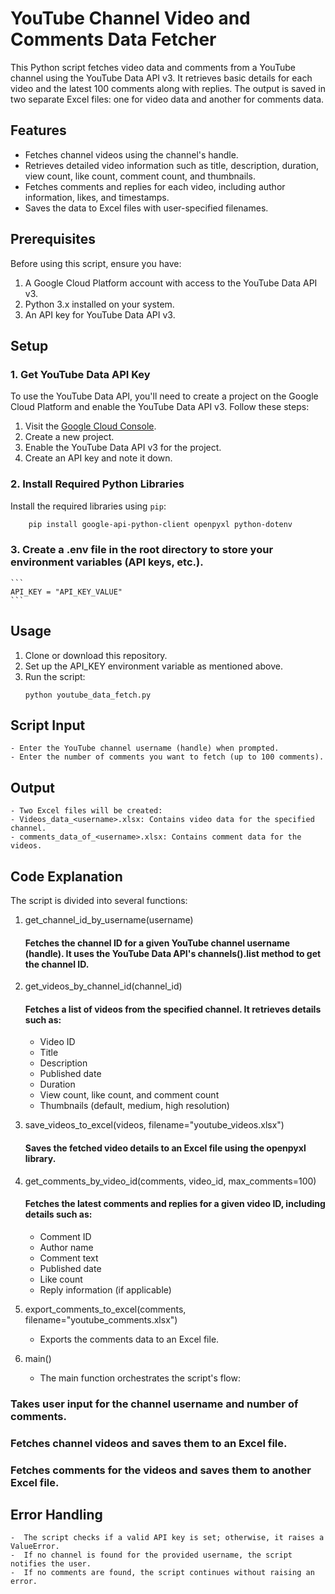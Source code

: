 # YouTube Channel Video and Comments Data Fetcher

This Python script fetches video data and comments from a YouTube channel using the YouTube Data API v3. It retrieves basic details for each video and the latest 100 comments along with replies. The output is saved in two separate Excel files: one for video data and another for comments data.

## Features

- Fetches channel videos using the channel's handle.
- Retrieves detailed video information such as title, description, duration, view count, like count, comment count, and thumbnails.
- Fetches comments and replies for each video, including author information, likes, and timestamps.
- Saves the data to Excel files with user-specified filenames.

## Prerequisites

Before using this script, ensure you have:

1. A Google Cloud Platform account with access to the YouTube Data API v3.
2. Python 3.x installed on your system.
3. An API key for YouTube Data API v3.

## Setup

### 1. Get YouTube Data API Key

To use the YouTube Data API, you'll need to create a project on the Google Cloud Platform and enable the YouTube Data API v3. Follow these steps:

1. Visit the [Google Cloud Console](https://console.cloud.google.com/).
2. Create a new project.
3. Enable the YouTube Data API v3 for the project.
4. Create an API key and note it down.

### 2. Install Required Python Libraries

Install the required libraries using `pip`:

```bash
    pip install google-api-python-client openpyxl python-dotenv
```
### 3. Create a .env file in the root directory to store your environment variables (API keys, etc.).
    ```
    API_KEY = "API_KEY_VALUE"
    ```
## Usage
1. Clone or download this repository.
2. Set up the API_KEY environment variable as mentioned above.
3. Run the script:
    ```
    python youtube_data_fetch.py
    ```

## Script Input
    - Enter the YouTube channel username (handle) when prompted.
    - Enter the number of comments you want to fetch (up to 100 comments).

## Output
    - Two Excel files will be created:
    - Videos_data_<username>.xlsx: Contains video data for the specified channel.
    - comments_data_of_<username>.xlsx: Contains comment data for the videos.


## Code Explanation

The script is divided into several functions:

1. get_channel_id_by_username(username)
    #### Fetches the channel ID for a given YouTube channel username (handle). It uses the YouTube Data API's channels().list method to get the channel ID.

2. get_videos_by_channel_id(channel_id)
    #### Fetches a list of videos from the specified channel. It retrieves details such as:

    -  Video ID
    -  Title
    -  Description
    -  Published date
    -  Duration
    -  View count, like count, and comment count
    -  Thumbnails (default, medium, high resolution)

3. save_videos_to_excel(videos, filename="youtube_videos.xlsx")
    #### Saves the fetched video details to an Excel file using the openpyxl library.

4. get_comments_by_video_id(comments, video_id, max_comments=100)
    #### Fetches the latest comments and replies for a given video ID, including details such as:

    -  Comment ID
    -  Author name
    -  Comment text
    -  Published date
    -  Like count
    -  Reply information (if applicable)

5. export_comments_to_excel(comments, filename="youtube_comments.xlsx")
    - Exports the comments data to an Excel file.

6. main()
    - The main function orchestrates the script's flow:

### Takes user input for the channel username and number of comments.
### Fetches channel videos and saves them to an Excel file.
### Fetches comments for the videos and saves them to another Excel file.


## Error Handling
    -  The script checks if a valid API key is set; otherwise, it raises a ValueError.
    -  If no channel is found for the provided username, the script notifies the user.
    -  If no comments are found, the script continues without raising an error.